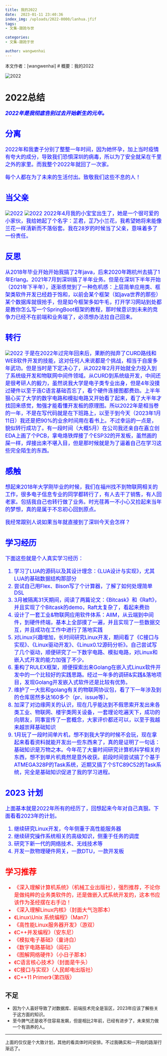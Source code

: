 ```yaml
---
title: 我的2022
date:  2023-01-11 23:40:36
index_img: /uploads/2022-0000/lanhua.jfif
tags:
- 文集-踉跄与世

categories:
- 文集-踉跄于世

author: wangwenhai
---
```

本文作者：[wangwenhai] # 概要：我的2022
<!-- more -->

![2022](/uploads/2022-0000/my2022.png)

# 2022总结
<div style="font-size:120%; color: blue;">

***2022年是我彻底告别过去开始新生的元年。***

## 分离
2022年和我妻子分别了整整一年时间，因为她怀孕，加上当时疫情有夸大的成分，导致我们恐惧深圳的病毒，所以为了安全就呆在千里之外的家里。而我整个2022年就回了一次家。

每个人都在为了未来的生活付出。致敬我们这些不息的人！

## 当父亲
![2022](/uploads/2022-0000/zhijun.png)
![2022](/uploads/2022-0000/lanhua.jfif)
2022年4月我的小宝宝出生了，她是一个很可爱的小家伙，我给她起了个名字：芷君，芷乃小兰花，我希望她将来能像兰花一样清新而不落俗套。我在28岁的时候当了父亲，意味着多了一份责任。

## 反思

从2018年毕业开始开始我搞了2年java，后来2020年跑杭州去搞了1年Erlang。2021年7月到深圳搞了半年业务。但是在深圳下半年开始（2021年下半年），逐渐感觉到了一种危机感：上层简单应用类、框架类软件开发已经趋于饱和，以前会某个框架（如java世界的那些）某个数据库就很抢手，但是如今框架多如牛毛，打开学习网站到处都是教你怎么写一个SpringBoot框架的教程，那时候意识到未来的竞争力已经不在前端和业务端了，必须想办法拉自己回来。

## 转行
![2022](/uploads/2022-0000/danpianji.png)
于是在2022年过完年回来后，果断的抛弃了CURD路线和WEB软件开发的技能，这对任何人来说都是个挑战，相当于自废多年武功。但是当时是下定决心了，从2022年2月开始就全力投入到了系统级开发和物联网中间件领域。从CURD到系统级开发，中间还是很考研人的毅力，虽然说我大学是电子类专业出身，但是4年没摸过硬件以至于连C语言基础否忘了，看个硬件连接图都费劲。上半年狠心买了大学的数字电路和模拟电路又开始看了起来，看了大半年才找回来感觉，勉强才能看懂开发板的原理图。所以2022年是相当卷的一年，不是在写代码就是在下班路上，以至于到今天（2023年1月11日）我还是把90%的业余时间用在看书上。不过幸运的一点是，貌似转行成功了。有一段时间（大概5月）在公司我还亲自在嘉立创EDA上画了个PCB，拿电烙铁焊接了个ESP32的开发板，虽然画的屎一样，焊接出来不堪入目，但是那时候就是为了逼着自己在学习这些完全陌生的东西。

## 感触
想起来2018年大学刚毕业的时候，我们在福州找不到物联网相关的工作，很多电子信息专业的同学都转行了，有人去干了销售，有人回老家。包括我自己也转行做了业务。时光荏苒一不小心又捡起来当年的梦想，真的是属于不忘初心回到原点。

我经常跟别人说如果当年就直接到了深圳今天会怎样？

## 学习经历
下面这些就是个人真实学习经历：
1. 学习了LUA的源码以及其设计理念：《LUA设计与实现》，尤其LUA的基础数据结构那部分
2. 尝试自己用Flex、Bison写了个计算器，了解了如何处理简单DSL
3. 3月被隔离31天期间，阅读了两篇论文：《Bitcask》和《Raft》，并且实现了个Bitcask的demo，Raft太复杂了，看起来费劲
4. 设计了一套工业&物联网应用软件体系：AIIM，从云端到中间件，到硬件终端，基本上全部摸了一遍，并且实现了一些数据交互，并且成功在工作中进行了落地实践
5. 对Linux兴趣增加，长时间研究Linux开发，期间看了《C接口与实现》、《Linux驱动开发》、《Linux0.12源码分析》。自己尝试写了几个驱动，顺便研究了一下数字电路、模拟电路，对Linux和嵌入式开发的能力加强了不少。
6. 重构了RULEX框架，顺便探索出来Golang在嵌入式Linux软件开发中的一个比较好的实践思路。经过一年多的调研&实践&落地项目，发现Golang开发嵌入式软件还是比较有优势。
7. 维护了一大批和golang有关的物联网协议包，看了下一年涉及到的仓库居然多达160多个（pr、issue等）。
8. 加深了对边缘网关的认识，现在几乎能达到不假思索开发出来各类工业、物联网、楼宇类网关设备，一套理论吃遍天下，成功的向朋友，同事宣传了一套概念，大家评价都还可以，以至于我越来越崇拜基础知识
9. 1月玩了一段时间单片机，想不到我大学的时候不会玩，现在拿起来看看资料就能开发出一些东西来了，真的是证明了一句话：基础知识是万物之本。今年花了大量时间研究计算机科学相关的东西，想不到单片机竟然是意外收获。前段时间尝试搞了个基于ATMEGA328P的Task系统，近期又搞了个STC89C52的Task系统，完全是基础知识促进了我的学习进程。

## 2023 计划
上面基本就是2022年所有的经历了，回想起来今年对自己真狠。下面看看2023年的计划。
1. 继续研究Linux开发，今年侧重于高性能服务器
2. 继续研究操作系统相关的高级知识，侧重于任务的调度
3. 研究下新一代的网络技术、无线技术等
4. 开发一款物理硬件网关，一款DTU，一款开发板
</div>

<div style="font-size:120%; color: RED;">

## 学习推荐
- 《深入理解计算机系统》（机械工业出版社），强烈推荐，不论你是做纯粹的业务类软件的，还是做嵌入式系统开发的，这本书应该作为圣经摆在右手边！
- 《深入理解Linux内核》（封面大气泡那本）
- 《Linux\Unix 系统编程》（Man7）
- 《高性能Linux服务器开发》（游双）
- 《C++并发编程》（安东尼）
- 《模拟电子基础》（童诗白）
- 《数字电路基础》（阎石）
- 《图解网络硬件》（小日子那本）
- 《C语言核心技术》（封面是牛头）
- 《C接口与实现》（人民邮电出版社）
- 《C++11 Primer》（第四版）
</div>

## 不足
- 因为个人喜好导致了对数据库、前端技术完全是盲区，2023年应该了解些关于这方面的知识。
- 至今脾气还是收不住容易发飙，但是相比2年前，已经有进步了，未来努力做一个有涵养的人。
----
上面的仅仅是个大致计划，其他的看具体时间安排。不过我确实和一开始的路渐行渐远了。
